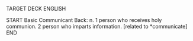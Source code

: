 TARGET DECK
ENGLISH

START
Basic
Communicant
Back: n. 1 person who receives holy communion. 2 person who imparts information. [related to *communicate]
END
